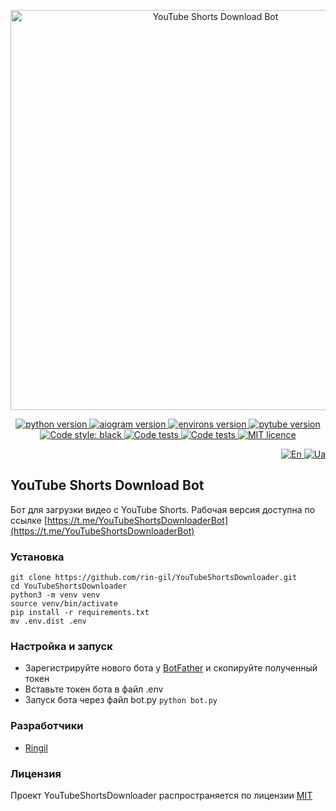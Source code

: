 <p align="center">
    <img src="https://repository-images.githubusercontent.com/571268828/71f20754-3fcd-4833-b968-61b113ab6930" alt="YouTube Shorts Download Bot" width="640">
</p>

<p align="center">
    <a href="https://www.python.org/downloads/release/python-3110/">
        <img src="https://img.shields.io/badge/python-v3.11-informational" alt="python version">
    </a>
    <a href="https://pypi.org/project/aiogram/2.23.1/">
        <img src="https://img.shields.io/badge/aiogram-v2.23.1-informational" alt="aiogram version">
    </a>
    <a href="https://pypi.org/project/environs/9.5.0/">
        <img src="https://img.shields.io/badge/environs-v9.5.0-informational" alt="environs version">
    </a>
    <a href="https://pypi.org/project/pytube/12.1.0/">
        <img src="https://img.shields.io/badge/pytube-v12.1.0-informational" alt="pytube version">
    </a>
    <a href="https://github.com/psf/black">
        <img alt="Code style: black" src="https://img.shields.io/badge/code%20style-black-black.svg">
    </a>
    <a href="https://github.com/rin-gil/YouTubeShortsDownloader/actions/workflows/tests.yml">
        <img src="https://github.com/rin-gil/YouTubeShortsDownloader/actions/workflows/tests.yml/badge.svg" alt="Code tests">
    </a>
    <a href="https://github.com/rin-gil/YouTubeShortsDownloader/actions/workflows/codeql.yml">
        <img src="https://github.com/rin-gil/YouTubeShortsDownloader/actions/workflows/codeql.yml/badge.svg" alt="Code tests">
    </a>
    <a href="https://github.com/rin-gil/YouTubeShortsDownloader/blob/master/LICENCE">
        <img src="https://img.shields.io/badge/licence-MIT-success" alt="MIT licence">
    </a>
</p>

<p align="right">
    <a href="https://github.com/rin-gil/YouTubeShortsDownloader/blob/master/README.md">
        <img src="https://raw.githubusercontent.com/rin-gil/rin-gil/main/assets/img/icons/flags/united-kingdom_24x24.png" alt="En">
    </a>
    <a href="https://github.com/rin-gil/YouTubeShortsDownloader/blob/master/README.ua.md">
        <img src="https://raw.githubusercontent.com/rin-gil/rin-gil/main/assets/img/icons/flags/ukraine_24x24.png" alt="Ua">
    </a>
</p>

## YouTube Shorts Download Bot

Бот для загрузки видео с YouTube Shorts. Рабочая версия доступна по ссылке [https://t.me/YouTubeShortsDownloaderBot](https://t.me/YouTubeShortsDownloaderBot)

### Установка

```
git clone https://github.com/rin-gil/YouTubeShortsDownloader.git
cd YouTubeShortsDownloader
python3 -m venv venv
source venv/bin/activate
pip install -r requirements.txt
mv .env.dist .env
```

### Настройка и запуск

* Зарегистрируйте нового бота у [BotFather](https://t.me/BotFather) и скопируйте полученный токен
* Вставьте токен бота в файл .env
* Запуск бота через файл bot.py `python bot.py`

### Разработчики

* [Ringil](https://github.com/rin-gil)

### Лицензия

Проект YouTubeShortsDownloader распространяется по лицензии [MIT](https://github.com/rin-gil/YouTubeShortsDownloader/blob/master/LICENCE)